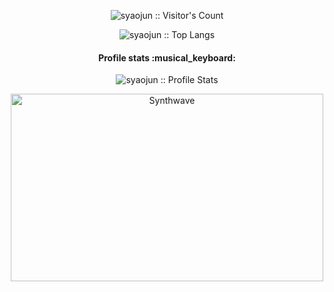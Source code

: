 

<p align="center"><img src="https://profile-counter.glitch.me/{syaojun}/count.svg" alt="syaojun :: Visitor's Count" /></p>


<p align="center"><img src="https://github-readme-stats.vercel.app/api/top-langs/?username=syaojun&langs_count=10&theme=tokyonight&layout=compact" alt="syaojun :: Top Langs" /></p>

<h4 align="center">Profile stats :musical_keyboard:</h4>

<p align="center"><img src="https://github-readme-stats.vercel.app/api?username=syaojun&show_icons=true&theme=synthwave" alt="syaojun :: Profile Stats" /></p>

<p align="center"><img src="https://thumbs.gfycat.com/GoodnaturedFondGaur-size_restricted.gif" alt="Synthwave" height="300" width="500"></p>

